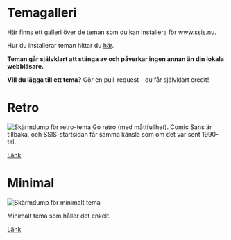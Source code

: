 # Temagalleri

Här finns ett galleri över de teman som du kan installera för www.ssis.nu. 

Hur du installerar teman hittar du [här](https://git.ssis.nu/20alse/ssis.nu-css-teman/-/blob/master/README.md).

**Teman går självklart att stänga av och påverkar ingen annan än din lokala webbläsare.**

**Vill du lägga till ett tema?** Gör en pull-request - du får självklart credit!

# Retro

![Skärmdump för retro-tema](https://git.ssis.nu/20alse/ssis.nu-css-teman/-/raw/master/screenshots/ssis_retro_theme.png)
Go retro (med måttfullhet). Comic Sans är tillbaka, och SSIS-startsidan får samma känsla som om det var sent 1990-tal.

[Länk](https://git.ssis.nu/20alse/ssis.nu-css-teman/-/blob/master/CSS/retro.css)

# Minimal

![Skärmdump för minimalt tema](https://git.ssis.nu/20alse/ssis.nu-css-teman/-/raw/master/screenshots/ssis_minimal_theme.png)

Minimalt tema som håller det enkelt.

[Länk](https://git.ssis.nu/20alse/ssis.nu-css-teman/-/blob/master/CSS/minimal.css)


